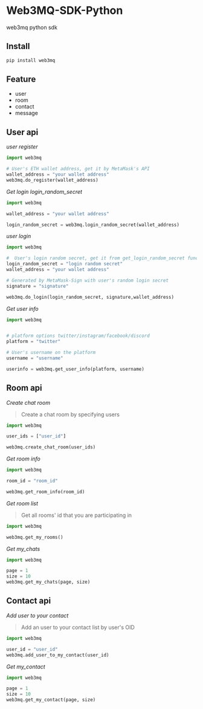 # Web3MQ-SDK-Python
web3mq python sdk


## Install

```bash
pip install web3mq
```

## Feature

- user
- room
- contact
- message


## User api

*user register*

```python
import web3mq

# User's ETH wallet address, get it by MetaMask's API
wallet_address = "your wallet address"
web3mq.do_register(wallet_address)
```

*Get login login_random_secret*

```python
import web3mq

wallet_address = "your wallet address"

login_random_secret = web3mq.login_random_secret(wallet_address)
```

*user login*

```python
import web3mq

#  User's login random secret, get it from get_login_random_secret function
login_random_secret = "login random secret"
wallet_address = "your wallet address"

# Generated by MetaMask-Sign with user's random login secret
signature = "signature"

web3mq.do_login(login_random_secret, signature,wallet_address)
```

*Get user info*

```python
import web3mq


# platform options twitter/instagram/facebook/discord
platform = "twitter"

# User's username on the platform
username = "username"

userinfo = web3mq.get_user_info(platform, username)
```

## Room api

*Create chat room*

> Create a chat room by specifying users

```python
import web3mq

user_ids = ["user_id"]

web3mq.create_chat_room(user_ids)
```

*Get room info*

```python
import web3mq

room_id = "room_id"

web3mq.get_room_info(room_id)
```

*Get room list*

> Get all rooms' id that you are participating in

```python
import web3mq

web3mq.get_my_rooms()
```

*Get my_chats*

```python
import web3mq

page = 1
size = 10
web3mq.get_my_chats(page, size)
```

## Contact api

*Add user to your contact*

> Add an user to your contact list by user's OID

```python
import web3mq

user_id = "user_id"
web3mq.add_user_to_my_contact(user_id)
```


*Get my_contact*

```python
import web3mq

page = 1
size = 10
web3mq.get_my_contact(page, size)
```
